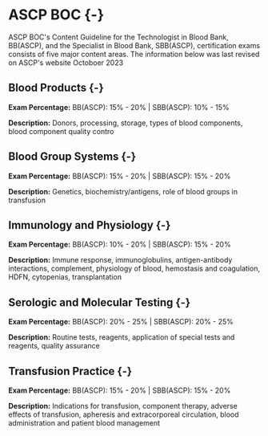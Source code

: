# ASCP BOC {-}

ASCP BOC's Content Guideline for the Technologist in Blood Bank, BB(ASCP), and the Specialist in Blood Bank, SBB(ASCP), certification exams consists of five major content areas. The information below was last revised on ASCP's website Octoboer 2023

## **Blood Products** {-}

**Exam Percentage:** BB(ASCP): 15% - 20% | SBB(ASCP): 10% - 15%

**Description:** Donors, processing, storage, types of blood components, blood component quality contro

## **Blood Group Systems** {-}

**Exam Percentage:** BB(ASCP): 15% - 20% | SBB(ASCP): 15% - 20%

**Description:** Genetics, biochemistry/antigens, role of blood groups in transfusion

## **Immunology and Physiology** {-}

**Exam Percentage:** BB(ASCP): 10% - 20% | SBB(ASCP): 15% - 20%

**Description:** Immune response, immunoglobulins, antigen-antibody interactions, complement, physiology of blood, hemostasis and coagulation, HDFN, cytopenias, transplantation

## **Serologic and Molecular Testing** {-}

**Exam Percentage:** BB(ASCP): 20% - 25% | SBB(ASCP): 20% - 25%

**Description:** Routine tests, reagents, application of special tests and reagents, quality assurance

## **Transfusion Practice** {-}

**Exam Percentage:** BB(ASCP): 15% - 20% | SBB(ASCP): 15% - 20%

**Description:** Indications for transfusion, component therapy, adverse effects of transfusion, apheresis and extracorporeal circulation, blood administration and patient blood management
